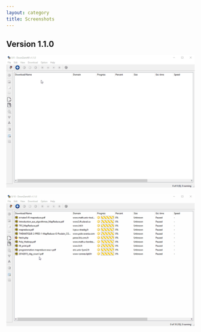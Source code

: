 ```yaml
---
layout: category
title: Screenshots
---
```


## Version 1.1.0

![anim_01](../assets/images/anim_01.gif)

![anim_02](../assets/images/anim_02.gif)

